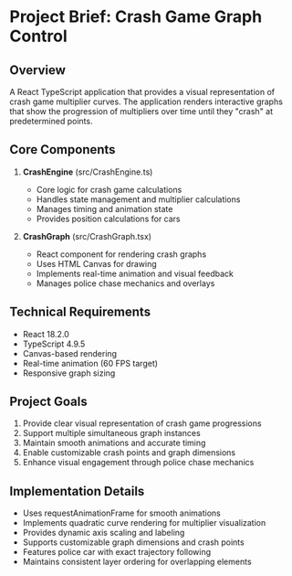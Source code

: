 # Project Brief: Crash Game Graph Control

## Overview
A React TypeScript application that provides a visual representation of crash game multiplier curves. The application renders interactive graphs that show the progression of multipliers over time until they "crash" at predetermined points.

## Core Components
1. **CrashEngine** (src/CrashEngine.ts)
   - Core logic for crash game calculations
   - Handles state management and multiplier calculations
   - Manages timing and animation state
   - Provides position calculations for cars

2. **CrashGraph** (src/CrashGraph.tsx)
   - React component for rendering crash graphs
   - Uses HTML Canvas for drawing
   - Implements real-time animation and visual feedback
   - Manages police chase mechanics and overlays

## Technical Requirements
- React 18.2.0
- TypeScript 4.9.5
- Canvas-based rendering
- Real-time animation (60 FPS target)
- Responsive graph sizing

## Project Goals
1. Provide clear visual representation of crash game progressions
2. Support multiple simultaneous graph instances
3. Maintain smooth animations and accurate timing
4. Enable customizable crash points and graph dimensions
5. Enhance visual engagement through police chase mechanics

## Implementation Details
- Uses requestAnimationFrame for smooth animations
- Implements quadratic curve rendering for multiplier visualization
- Provides dynamic axis scaling and labeling
- Supports customizable graph dimensions and crash points
- Features police car with exact trajectory following
- Maintains consistent layer ordering for overlapping elements
